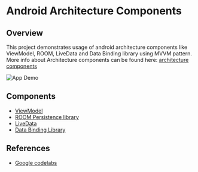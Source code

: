 # Android Architecture Components
## Overview
This project demonstrates usage of android architecture components like ViewModel, ROOM, LiveData and Data Binding library using MVVM pattern.
More info about Architecture components can be found here: [architecture components](https://developer.android.com/topic/libraries/architecture/)

![App Demo](https://github.com/ankush3003/Android-architecture-components/blob/10f1f4931e1d4d91395fb20a82716eb597ee596d/app/sunshine_demo.gif)


## Components
* [ViewModel](https://developer.android.com/topic/libraries/architecture/viewmodel)
* [ROOM Persistence library](https://developer.android.com/topic/libraries/architecture/room)
* [LiveData](https://developer.android.com/topic/libraries/architecture/livedata)
* [Data Binding Library](https://developer.android.com/topic/libraries/data-binding/)

## References
* [Google codelabs](https://codelabs.developers.google.com/codelabs/build-app-with-arch-components/index.html?index=..%2F..%2Findex#0)
